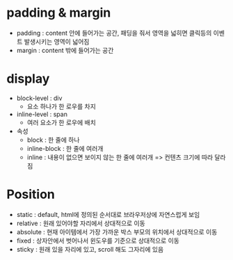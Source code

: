 # padding & margin
- padding : content 안에 들어가는 공간, 패딩을 줘서 영역을 넓히면 클릭등의 이벤트 발생시키는 영역이 넓어짐
- margin : content 밖에 들어가는 공간

# display
- block-level : div
    - 요소 하나가 한 로우를 차지
- inline-level : span
    - 여러 요소가 한 로우에 배치
- 속성
    - block : 한 줄에 하나
    - inline-block : 한 줄에 여러개
    - inline : 내용이 없으면 보이지 않는 한 줄에 여러개 => 컨텐츠 크기에 따라 달라짐

# Position
- static : default, html에 정의된 순서대로 브라우저상에 자연스럽게 보임
- relative : 원래 있어야할 자리에서 상대적으로 이동
- absolute : 현재 아이템에서 가장 가까운 박스 부모의 위치에서 상대적으로 이동
- fixed : 상자안에서 벗어나서 윈도우를 기준으로 상대적으로 이동
- sticky : 원래 있을 자리에 있고, scroll 해도 그자리에 있음